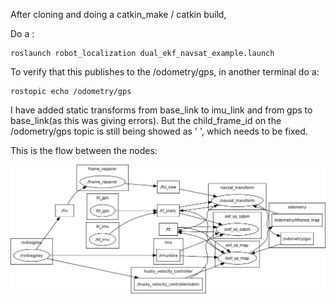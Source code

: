 After cloning and doing a catkin_make / catkin build,

Do a :

	roslaunch robot_localization dual_ekf_navsat_example.launch 


To verify that this publishes to the /odometry/gps, in another terminal do a:

	rostopic echo /odometry/gps


I have added static transforms from base_link to imu_link and from gps to base_link(as this was giving errors). But the child_frame_id on the /odometry/gps topic is still being showed as ' ', which needs to be fixed.


This is the flow between the nodes:


![Alt text](resources/rosgraph.png)
